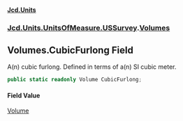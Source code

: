 #### [Jcd.Units](index.md 'index')
### [Jcd.Units.UnitsOfMeasure.USSurvey](Jcd.Units.UnitsOfMeasure.USSurvey.md 'Jcd.Units.UnitsOfMeasure.USSurvey').[Volumes](Jcd.Units.UnitsOfMeasure.USSurvey.Volumes.md 'Jcd.Units.UnitsOfMeasure.USSurvey.Volumes')

## Volumes.CubicFurlong Field

A(n) cubic furlong. Defined in terms of a(n) SI cubic meter.

```csharp
public static readonly Volume CubicFurlong;
```

#### Field Value
[Volume](Jcd.Units.UnitTypes.Volume.md 'Jcd.Units.UnitTypes.Volume')